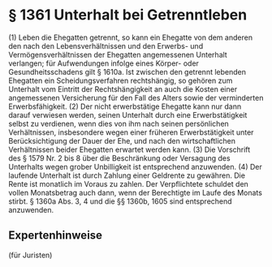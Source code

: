 # § 1361 Unterhalt bei Getrenntleben
(1) Leben die Ehegatten getrennt, so kann ein Ehegatte von dem anderen den nach den Lebensverhältnissen und den Erwerbs- und Vermögensverhältnissen der Ehegatten angemessenen Unterhalt verlangen; für Aufwendungen infolge eines Körper- oder Gesundheitsschadens gilt § 1610a. Ist zwischen den getrennt lebenden Ehegatten ein Scheidungsverfahren rechtshängig, so gehören zum Unterhalt vom Eintritt der Rechtshängigkeit an auch die Kosten einer angemessenen Versicherung für den Fall des Alters sowie der verminderten Erwerbsfähigkeit.
(2) Der nicht erwerbstätige Ehegatte kann nur dann darauf verwiesen werden, seinen Unterhalt durch eine Erwerbstätigkeit selbst zu verdienen, wenn dies von ihm nach seinen persönlichen Verhältnissen, insbesondere wegen einer früheren Erwerbstätigkeit unter Berücksichtigung der Dauer der Ehe, und nach den wirtschaftlichen Verhältnissen beider Ehegatten erwartet werden kann.
(3) Die Vorschrift des § 1579 Nr. 2 bis 8 über die Beschränkung oder Versagung des Unterhalts wegen grober Unbilligkeit ist entsprechend anzuwenden.
(4) Der laufende Unterhalt ist durch Zahlung einer Geldrente zu gewähren. Die Rente ist monatlich im Voraus zu zahlen. Der Verpflichtete schuldet den vollen Monatsbetrag auch dann, wenn der Berechtigte im Laufe des Monats stirbt. § 1360a Abs. 3, 4 und die §§ 1360b, 1605 sind entsprechend anzuwenden.
## Expertenhinweise
(für Juristen)